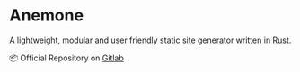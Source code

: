 # Anemone
A lightweight, modular and user friendly static site generator written in Rust.

📦 Official Repository on [Gitlab](https://gitlab.com/f24816/anemone)
